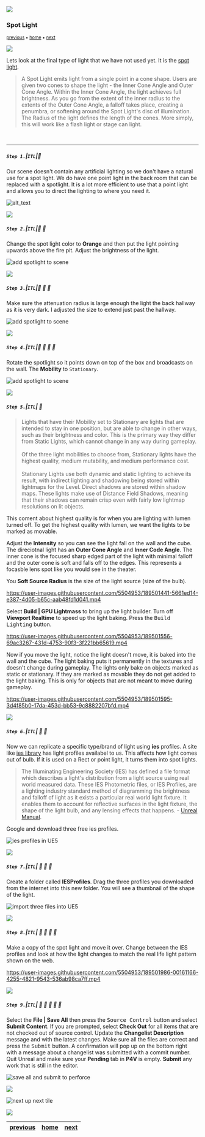 ![](../images/line3.png)

### Spot Light

<sub>[previous](../baked-lighting/README.md#user-content-baked-lighting) • [home](../README.md#user-content-ue5-lighting) • [next](../post-process/README.md#user-content-post-process-volumes)</sub>

![](../images/line3.png)

Lets look at the final type of light that we have not used yet.  It is the [spot light](https://docs.unrealengine.com/5.2/en-US/spot-lights-in-unreal-engine/).  

>A Spot Light emits light from a single point in a cone shape. Users are given two cones to shape the light - the Inner Cone Angle and Outer Cone Angle. Within the Inner Cone Angle, the light achieves full brightness. As you go from the extent of the inner radius to the extents of the Outer Cone Angle, a falloff takes place, creating a penumbra, or softening around the Spot Light's disc of illumination. The Radius of the light defines the length of the cones. More simply, this will work like a flash light or stage can light.

<br>

---

##### `Step 1.`\|`ITL`|:small_blue_diamond:

Our scene doesn't contain any artificial lighting so we don't have a natural use for a spot light.  We do have one point light in the back room that can be replaced with a spotlight.  It is a lot more efficient to use that a point light and allows you to direct the lighting to where you need it.

![alt_text](images/addSpotlight.png)

![](../images/line2.png)

##### `Step 2.`\|`ITL`|:small_blue_diamond: :small_blue_diamond: 

Change the spot light color to **Orange** and then put the light pointing upwards above the fire pit.  Adjust the brightness of the light.

![add spotlight to scene](images/changePositionLight.png)

![](../images/line2.png)

##### `Step 3.`\|`ITL`|:small_blue_diamond: :small_blue_diamond: :small_blue_diamond:

Make sure the attenuation radius is large enough the light the back hallway as it is very dark.  I adjusted the size to extend just past the hallway.

![add spotlight to scene](images/sizeIntoHallway.png)

![](../images/line2.png)

##### `Step 4.`\|`ITL`|:small_blue_diamond: :small_blue_diamond: :small_blue_diamond: :small_blue_diamond:

Rotate the spotlight so it points down on top of the box and broadcasts on the wall.  The **Mobility** to `Stationary`. 

![add spotlight to scene](images/outerCone.png)

![](../images/line2.png)

##### `Step 5.`\|`ITL`| :small_orange_diamond:

>Lights that have their Mobility set to Stationary are lights that are intended to stay in one position, but are able to change in other ways, such as their brightness and color. This is the primary way they differ from Static Lights, which cannot change in any way during gameplay.<br><br>Of the three light mobilities to choose from, Stationary lights have the highest quality, medium mutability, and medium performance cost.<br><br>Stationary Lights use both dynamic and static lighting to achieve its result, with indirect lighting and shadowing being stored within lightmaps for the Level. Direct shadows are stored within shadow maps. These lights make use of Distance Field Shadows, meaning that their shadows can remain crisp even with fairly low lightmap resolutions on lit objects.

This coment about highest quality is for when you are lighting with lumen turned off. To get the highest quality with lumen, we want the lights to be marked as movable.

Adjust the **Intensity** so you can see the light fall on the wall and the cube. The direciotnal light has an **Outer Cone Angle** and **Inner Code Angle**.  The inner cone is the focused sharp edged part of the light with minimal falloff and the outer cone is soft and falls off to the edges.  This represents a focasble lens spot like you would see in the theater.

You **Soft Source Radius** is the size of the light source (size of the bulb). 

https://user-images.githubusercontent.com/5504953/189501441-5661ed14-e387-4d05-b65c-aab48fd1d041.mp4

Select **Build | GPU Lightmass** to bring up the light builder.  Turn off **Viewport Realtime** to speed up the light baking.  Press the <kbd>Build Lighting</kbd> button.

https://user-images.githubusercontent.com/5504953/189501556-69ac3267-431d-4753-90f3-3f221bb65619.mp4

Now if you move the light, notice the light doesn't move, it is baked into the wall and the cube.  The light baking puts it permanently in the textures and doesn't change during gameplay. The lights only bake on objects marked as static or stationary.  If they are marked as movable they do not get added to the light baking.  This is only for objects that are not meant to move during gameplay.

https://user-images.githubusercontent.com/5504953/189501595-3d4f85b0-17da-453d-bb53-9c8882207bfd.mp4

![](../images/line2.png)

##### `Step 6.`\|`ITL`| :small_orange_diamond: :small_blue_diamond:

Now we can replicate a specific type/brand of light using **ies** profiles.  A site like [ies library](https://ieslibrary.com) has light profiles availabel to us.  This affects how light comes out of bulb.  If it is used on a Rect or point light, it turns them into spot lights.

>The Illuminating Engineering Society (IES) has defined a file format which describes a light's distribution from a light source using real world measured data. These IES Photometric files, or IES Profiles, are a lighting industry standard method of diagramming the brightness and falloff of light as it exists a particular real world light fixture. It enables them to account for reflective surfaces in the light fixture, the shape of the light bulb, and any lensing effects that happens. - [Unreal Manual](https://docs.unrealengine.com/5.0/en-US/using-ies-light-profiles-in-unreal-engine/). 

Google and download three free ies profiles.

![ies profiles in UE5](images/iesLights.png)

![](../images/line2.png)

##### `Step 7.`\|`ITL`| :small_orange_diamond: :small_blue_diamond: :small_blue_diamond:

Create a folder called **IESProfiles**.  Drag the three profiles you downloaded from the internet into this new folder.  You will see a thumbnail of the shape of the light.

![import three files into UE5](images/threeIESProfiles.png)

![](../images/line2.png)

##### `Step 8.`\|`ITL`| :small_orange_diamond: :small_blue_diamond: :small_blue_diamond: :small_blue_diamond:

Make a copy of the spot light and move it over.  Change between the IES profiles and look at how the light changes to match the real life light pattern shown on the web.

https://user-images.githubusercontent.com/5504953/189501986-00161166-4255-4821-9543-536ab98ca7ff.mp4

![](../images/line2.png)

##### `Step 9.`\|`ITL`| :small_orange_diamond: :small_blue_diamond: :small_blue_diamond: :small_blue_diamond: :small_blue_diamond:

Select the **File | Save All** then press the <kbd>Source Control</kbd> button and select **Submit Content**.  If you are prompted, select **Check Out** for all items that are not checked out of source control. Update the **Changelist Description** message and with the latest changes. Make sure all the files are correct and press the <kbd>Submit</kbd> button. A confirmation will pop up on the bottom right with a message about a changelist was submitted with a commit number. Quit Unreal and make sure your **Pending** tab in **P4V** is empty. **Submit** any work that is still in the editor.

![save all and submit to perforce](images/submitP4.png)

![](../images/line.png)

<!-- <img src="https://via.placeholder.com/1000x100/45D7CA/000000/?text=Next Up - Post Process Volumes"> -->
![next up next tile](images/banner.png)

![](../images/line.png)

| [previous](../baked-lighting/README.md#user-content-baked-lighting)| [home](../README.md#user-content-ue5-lighting) | [next](../post-process/README.md#user-content-post-process-volumes)|
|---|---|---|
